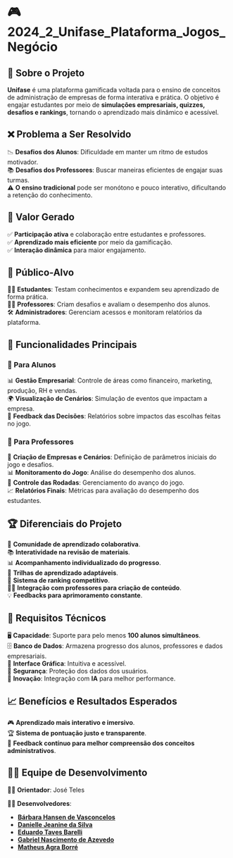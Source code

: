# 🎮 2024_2_Unifase_Plataforma_Jogos_Negócio

## 📌 Sobre o Projeto  
**Unifase** é uma plataforma gamificada voltada para o ensino de conceitos de administração de empresas de forma interativa e prática. O objetivo é engajar estudantes por meio de **simulações empresariais, quizzes, desafios e rankings**, tornando o aprendizado mais dinâmico e acessível.  

## ❌ Problema a Ser Resolvido  
📉 **Desafios dos Alunos**: Dificuldade em manter um ritmo de estudos motivador.  
📚 **Desafios dos Professores**: Buscar maneiras eficientes de engajar suas turmas.  
⚠️ **O ensino tradicional** pode ser monótono e pouco interativo, dificultando a retenção do conhecimento.  

## 🎯 Valor Gerado  
✅ **Participação ativa** e colaboração entre estudantes e professores.  
✅ **Aprendizado mais eficiente** por meio da gamificação.  
✅ **Interação dinâmica** para maior engajamento.  

## 👥 Público-Alvo  

👨‍🎓 **Estudantes**: Testam conhecimentos e expandem seu aprendizado de forma prática.  
👩‍🏫 **Professores**: Criam desafios e avaliam o desempenho dos alunos.  
🛠️ **Administradores**: Gerenciam acessos e monitoram relatórios da plataforma.  

## 🚀 Funcionalidades Principais  

### 📌 Para Alunos  
📊 **Gestão Empresarial**: Controle de áreas como financeiro, marketing, produção, RH e vendas.  
🌍 **Visualização de Cenários**: Simulação de eventos que impactam a empresa.  
📑 **Feedback das Decisões**: Relatórios sobre impactos das escolhas feitas no jogo.  

### 📌 Para Professores  
🏢 **Criação de Empresas e Cenários**: Definição de parâmetros iniciais do jogo e desafios.  
📊 **Monitoramento do Jogo**: Análise do desempenho dos alunos.  
🔄 **Controle das Rodadas**: Gerenciamento do avanço do jogo.  
📈 **Relatórios Finais**: Métricas para avaliação do desempenho dos estudantes.  

## 🏆 Diferenciais do Projeto  
🌟 **Comunidade de aprendizado colaborativa**.  
📚 **Interatividade na revisão de materiais**.  
📊 **Acompanhamento individualizado do progresso**.  
🎯 **Trilhas de aprendizado adaptáveis**.  
🏅 **Sistema de ranking competitivo**.  
👨‍🏫 **Integração com professores para criação de conteúdo**.  
💡 **Feedbacks para aprimoramento constante**.  

## 🔧 Requisitos Técnicos  
🖥️ **Capacidade**: Suporte para pelo menos **100 alunos simultâneos**.  
🗄️ **Banco de Dados**: Armazena progresso dos alunos, professores e dados empresariais.  
🎨 **Interface Gráfica**: Intuitiva e acessível.  
🔐 **Segurança**: Proteção dos dados dos usuários.  
🤖 **Inovação**: Integração com **IA** para melhor performance.  

## 📈 Benefícios e Resultados Esperados  
🎮 **Aprendizado mais interativo e imersivo**.  
🏆 **Sistema de pontuação justo e transparente**.  
🔎 **Feedback contínuo para melhor compreensão dos conceitos administrativos**.  

## 👨‍💻 Equipe de Desenvolvimento  

👨‍🏫 **Orientador**: José Teles  

👩‍💻 **Desenvolvedores**:  
- [**Bárbara Hansen de Vasconcelos**](https://github.com/barbarahv)  
- [**Danielle Jeanine da Silva**](https://github.com/usuario-danielle)  
- [**Eduardo Taves Barelli**](https://github.com/usuario-eduardo)  
- [**Gabriel Nascimento de Azevedo**](https://github.com/usuario-gabriel)  
- [**Matheus Agra Borré**](https://github.com/usuario-matheus)
